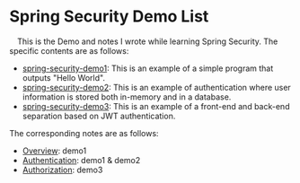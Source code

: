 # Spring Security Demo List

&emsp;This is the Demo and notes I wrote while learning Spring Security. The specific contents are as follows:

- [spring-security-demo1](https://github.com/NingNing0111/spring-security-study/tree/master/spring-security-demo1): This is an example of a simple program that outputs "Hello World".
- [spring-security-demo2](https://github.com/NingNing0111/spring-security-study/tree/master/spring-security-demo2): This is an example of authentication where user information is stored both in-memory and in a database.
- [spring-security-demo3](https://github.com/NingNing0111/spring-security-study/tree/master/spring-security-demo3): This is an example of a front-end and back-end separation based on JWT authentication.

The corresponding notes are as follows:

- [Overview](https://github.com/NingNing0111/spring-security-study/blob/master/doc/1.overview.md): demo1
- [Authentication](https://github.com/NingNing0111/spring-security-study/blob/master/doc/2.authentication.md): demo1 & demo2
- [Authorization](https://github.com/NingNing0111/spring-security-study/blob/master/doc/3.authorization.md): demo3